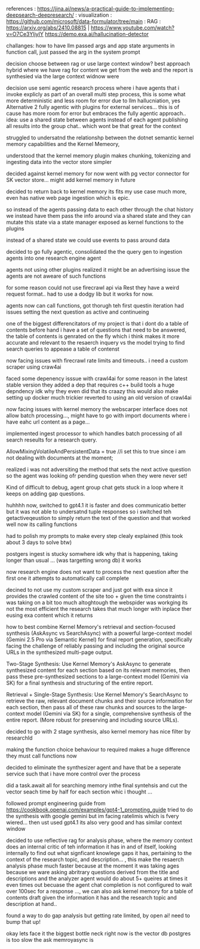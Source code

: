 references : https://jina.ai/news/a-practical-guide-to-implementing-deepsearch-deepresearch/
: visualization : https://github.com/microsoft/data-formulator/tree/main
: RAG : https://arxiv.org/abs/2410.08815 | https://www.youtube.com/watch?v=O7Ce3YljyIY
https://demo.exa.ai/hallucination-detector

challanges: how to have llm passed args and app state arguments in function call, just passed the arg in the system prompt

decision choose between rag or use large context window? best approach hybrid where we have rag for content we get from the web and the report is synthesied via the large context widnow were

decision use semi agentic research process where i have agents that i invoke explicly as part of an overall multi step process, this is some what more deterministic and less room for error due to llm hallucniation,
yes
Alternative 2 fully agentic with plugins for external services... this is of cause has more room for error but embraces the fully agentic approach.. idea: use a shared state between agents instead of each agent publishing all results into the group chat.. which wont be that great for the context

struggled to undersatnd the relationshp between the dotnet semantic kernel memory capabilities and the Kernel Memeory,

understood that the kernel memory plugin makes chunking, tokenizing and ingesting data into the vector store simpler

decided against kernel memory for now went with pg vector connector for SK vector store... might add kernel memory in future

decided to return back to kernel memory its fits my use case much more, even has native web page ingestion which is epic.

so instead of the agents passing data to each other through the chat history we instead have them pass the info around via a shared state and they can mutate this state via a state manager exposed as kernel functions to the plugins

instead of a shared state we could use events to pass around data

decided to go fully agentic, consolidated the the query gen to ingestion agents into one research engine agent

agents not using other plugins realized it might be an advertising issue the agents are not aweare of such functions

for some reason could not use firecrawl api via Rest they have a weird request format.. had to use a dodgy lib but it works for now.

agents now can call functions, got thorugh teh first questin iteration had issues setting the next question as active and continueing

one of the biggest differencitators of my project is that i dont do a table of contents before hand i have a set of questions that need to be answered, the table of contents is genrated on the fly which i think makes it more accurate and relevant to the resaerch inquery vs the model trying to find search queries to appease a table of contenst

now facing issues with firecrawl rate limits and timeouts.. i need a custom scraper using craw4ai

faced some depenency isssue with crawl4ai for some reason in the latest stable version they added a dep that requires c++ build tools a huge depndency idk why they even did that its craazy this would also make setting up docker much trickier reverted to using an old version of crawl4ai

now facing issues with kernel memory the webscarper interface does not allow batch processing..., might have to go with import documents where i have eahc url content as a page...

implemented ingest processor to which handles batch processing of all search reseults for a research query.

AllowMixingVolatileAndPersistentData = true //i set this to true since i am not dealing with documents at the moment;

realized i was not adversiting the method that sets the next active question so the agent was looking ofr pending question when they were never set!

Kind of difficult to debug, agent group chat gets stuck in a loop where it keeps on adding gap questions.

huhhhh now, switched to gpt4.1 it is faster and does communicatio better but it was not able to undersatnd tuple responses so i switched teh getactiveqeustion to simply return the text of the question and that worked well now its calling functions

had to polish my prompts to make every step clealy explained (this took about 3 days to solve btw)

postgers ingest is stucky somwhere idk why that is happening, taking longer than usual ... (was targetting wrong db) it works

now research engine does not want to process the next question after the first one it attempts to automatically call complete

decined to not use my custom scraper and just got with exa since it provides the crawled content of the site too + given the time constraints i was taking on a bit too much altoghtough the webspider was workging its not the most efficient the research takes that much longer with inplace ther eusing exa content which it returns

how to best combine Kernel Memory's retrieval and section-focused synthesis (AskAsync vs SearchAsync) with a powerful large-context model (Gemini 2.5 Pro via Semantic Kernel) for final report generation, specifically facing the challenge of reliably passing and including the original source URLs in the synthesized multi-page output.

Two-Stage Synthesis: Use Kernel Memory's AskAsync to generate synthesized content for each section based on its relevant memories, then pass these pre-synthesized sections to a large-context model (Gemini via SK) for a final synthesis and structuring of the entire report.

Retrieval + Single-Stage Synthesis: Use Kernel Memory's SearchAsync to retrieve the raw, relevant document chunks and their source information for each section, then pass all of these raw chunks and sources to the large-context model (Gemini via SK) for a single, comprehensive synthesis of the entire report. (More robust for preserving and including source URLs).

decided to go with 2 stage synthesis, also kernel memory has nice filter by researchId

making the function choice behaviour to required makes a huge difference they must call functions now

decided to eliminate the synthesizer agent and have that be a seperate service such that i have more control over the process

did a task.await all for searching memory inthe final syntehsis and cut the vector seach time by half for each section whic i thought ...

followed prompt engineering guide from https://cookbook.openai.com/examples/gpt4-1_prompting_guide
tried to do the synthesis with google gemini but im facing ratelimis which is fvery wiered... then ust used gpt4.1 its also very good and has similar context window

decided to use reflective rag for analysis phase, where the memory context does an internal critic of teh information it has in and of itself, looking internally to find out what signficant knowlege gaps it has, pertaining to the context of the research topic, and description... , this make the resaerch analysis phase much faster because at the moment it was taking ages because we ware asking abritrary questions derived from the title and descriptions and the analyzer agent would do about 5+ queires at times it even times out becuase the agent chat completion is not configured to wait over 100sec for a response ..., we can also ask kernel memory for a table of contents draft given the information it has and the research topic and description at hand..

found a way to do gap analysis but getting rate limited, by open ai! need to bump that up!

okay lets face it the biggest bottle neck right now is the vector db postgres is too slow the ask memroyasync is 